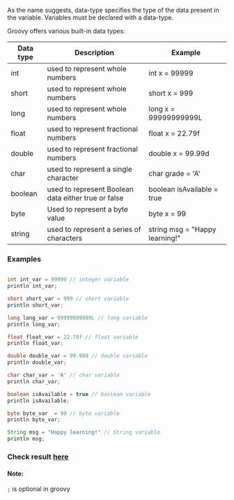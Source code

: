 As the name suggests, data-type specifies the type of the data present in the variable. Variables must be declared with a data-type. 

Groovy offers various built-in data types:

| Data type | Description | Example|
|----|----|----|
| int| used to represent whole numbers| int x = 99999|
|short| used to represent whole numbers| short x = 999 |
|long| used to represent whole numbers| long x = 99999999999L |
|float| used to represent fractional numbers| float x = 22.79f|
|double| used to represent fractional numbers|double x = 99.99d|
|char|used to represent a single character|char grade = 'A'|
|boolean| used to represent Boolean data either true or false| boolean isAvailable = true|
|byte| Used to represent a byte value| byte x = 99 |
|string | used to represent a series of characters| string msg = "Happy learning!" |

### Examples
```java

int int_var = 99999 // integer variable
println int_var;

short short_var = 999 // short variable
println short_var;

long long_var = 99999999999L // long variable
println long_var;

float float_var = 22.79f // float variable
println float_var;

double double_var = 99.99d // double variable
println double_var;

char char_var = 'A' // char variable
println char_var;

boolean isAvailable = true // boolean variable
println isAvailable;

byte byte_var  = 99 // byte variable
println byte_var;

String msg = "Happy learning!" // String variable
println msg;
```
### Check result [here](https://onecompiler.com/groovy/3vmpufv5d)

#### Note:           

`;` is optional in groovy
